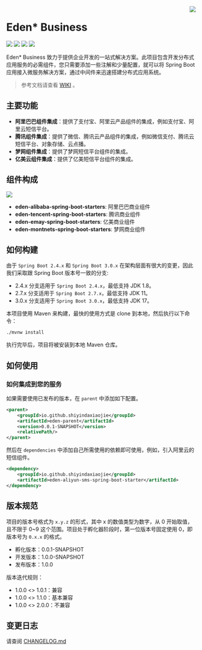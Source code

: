 <img src="https://cdn.jsdelivr.net/gh/shiyindaxiaojie/eden-images/readme/icon.png" align="right" />

[license-apache2.0]:https://www.apache.org/licenses/LICENSE-2.0.html

[github-action]:https://github.com/shiyindaxiaojie/eden-business/actions

[sonarcloud-dashboard]:https://sonarcloud.io/dashboard?id=shiyindaxiaojie_eden-business

# Eden* Business

![](https://cdn.jsdelivr.net/gh/shiyindaxiaojie/eden-images/readme/language-java-blue.svg) [![](https://cdn.jsdelivr.net/gh/shiyindaxiaojie/eden-images/readme/license-apache2.0-red.svg)][license-apache2.0] [![](https://github.com/shiyindaxiaojie/eden-business/workflows/build/badge.svg)][github-action] [![](https://sonarcloud.io/api/project_badges/measure?project=shiyindaxiaojie_eden-business&metric=alert_status)][sonarcloud-dashboard]

Eden* Business 致力于提供企业开发的一站式解决方案。此项目包含开发分布式应用服务的必需组件，您只需要添加一些注解和少量配置，就可以将 Spring Boot 应用接入微服务解决方案，通过中间件来迅速搭建分布式应用系统。

> 参考文档请查看 [WIKI](https://github.com/shiyindaxiaojie/eden-business/wiki) 。

## 主要功能

* **阿里巴巴组件集成**：提供了支付宝、阿里云产品组件的集成，例如支付宝、阿里云短信平台。
* **腾讯组件集成**：提供了微信、腾讯云产品组件的集成，例如微信支付、腾讯云短信平台、对象存储、云点播。
* **梦网组件集成**：提供了梦网短信平台组件的集成。
* **亿美云组件集成**：提供了亿美短信平台组件的集成。

## 组件构成

![](https://cdn.jsdelivr.net/gh/shiyindaxiaojie/eden-images/eden-business/component.png)

* **eden-alibaba-spring-boot-starters**: 阿里巴巴商业组件
* **eden-tencent-spring-boot-starters**: 腾讯商业组件
* **eden-emay-spring-boot-starters**: 亿美商业组件
* **eden-montnets-spring-boot-starters**: 梦网商业组件

## 如何构建

由于 `Spring Boot 2.4.x` 和 `Spring Boot 3.0.x` 在架构层面有很大的变更，因此我们采取跟 Spring Boot 版本号一致的分支:

* 2.4.x 分支适用于 `Spring Boot 2.4.x`，最低支持 JDK 1.8。
* 2.7.x 分支适用于 `Spring Boot 2.7.x`，最低支持 JDK 11。
* 3.0.x 分支适用于 `Spring Boot 3.0.x`，最低支持 JDK 17。

本项目使用 Maven 来构建，最快的使用方式是 clone 到本地，然后执行以下命令：

```bash
./mvnw install
```

执行完毕后，项目将被安装到本地 Maven 仓库。

## 如何使用

### 如何集成到您的服务

如果需要使用已发布的版本，在 `parent` 中添加如下配置。

```xml
<parent>
    <groupId>io.github.shiyindaxiaojie</groupId>
    <artifactId>eden-parent</artifactId>
    <version>0.0.1-SNAPSHOT</version>
    <relativePath/>
</parent>
```

然后在 `dependencies` 中添加自己所需使用的依赖即可使用，例如，引入阿里云的短信组件。

```xml
<dependency>
    <groupId>io.github.shiyindaxiaojie</groupId>
    <artifactId>eden-aliyun-sms-spring-boot-starter</artifactId>
</dependency>
```

## 版本规范

项目的版本号格式为 `x.y.z` 的形式，其中 x 的数值类型为数字，从 0 开始取值，且不限于 0~9 这个范围。项目处于孵化器阶段时，第一位版本号固定使用 0，即版本号为 `0.x.x` 的格式。

* 孵化版本：0.0.1-SNAPSHOT
* 开发版本：1.0.0-SNAPSHOT
* 发布版本：1.0.0

版本迭代规则：

* 1.0.0 <> 1.0.1：兼容
* 1.0.0 <> 1.1.0：基本兼容
* 1.0.0 <> 2.0.0：不兼容

## 变更日志

请查阅 [CHANGELOG.md](https://github.com/shiyindaxiaojie/eden-business/blob/main/CHANGELOG.md)
